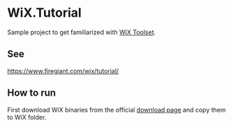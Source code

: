# WiX.Tutorial

Sample project to get familiarized with [WiX Toolset](https://wixtoolset.org/).

## See
https://www.firegiant.com/wix/tutorial/

## How to run
First download WiX binaries from the official [download page](https://wixtoolset.org/releases/) and copy them to WiX folder.